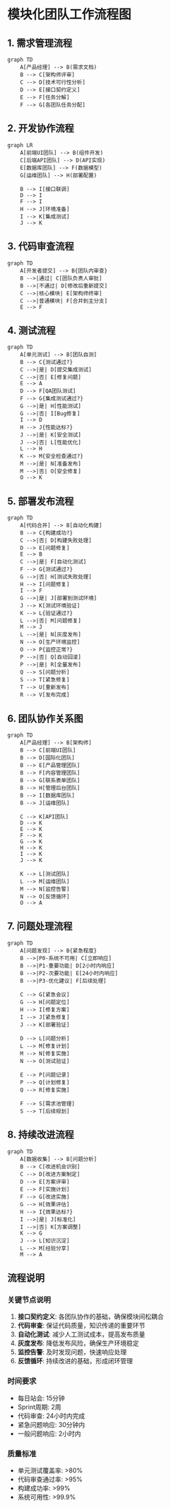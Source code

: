 # 模块化团队工作流程图

## 1. 需求管理流程

```mermaid
graph TD
    A[产品经理] --> B(需求文档)
    B --> C[架构师评审]
    C --> D[技术可行性分析]
    D --> E[接口契约定义]
    E --> F[任务分解]
    F --> G[各团队任务分配]
```

## 2. 开发协作流程

```mermaid
graph LR
    A[前端UI团队] --> B(组件开发)
    C[后端API团队] --> D(API实现)
    E[数据库团队] --> F(数据模型)
    G[运维团队] --> H(部署配置)
    
    B --> I[接口联调]
    D --> I
    F --> I
    H --> J[环境准备]
    I --> K[集成测试]
    J --> K
```

## 3. 代码审查流程

```mermaid
graph TD
    A[开发者提交] --> B{团队内审查}
    B -->|通过| C[团队负责人审批]
    B -->|不通过| D[修改后重新提交]
    C -->|核心模块| E[架构师终审]
    C -->|普通模块| F[合并到主分支]
    E --> F
```

## 4. 测试流程

```mermaid
graph TD
    A[单元测试] --> B[团队自测]
    B --> C{测试通过?}
    C -->|是| D[提交集成测试]
    C -->|否| E[修复问题]
    E --> A
    D --> F[QA团队测试]
    F --> G{集成测试通过?}
    G -->|是| H[性能测试]
    G -->|否| I[Bug修复]
    I --> D
    H --> J{性能达标?}
    J -->|是| K[安全测试]
    J -->|否| L[性能优化]
    L --> H
    K --> M{安全检查通过?}
    M -->|是| N[准备发布]
    M -->|否| O[安全修复]
    O --> K
```

## 5. 部署发布流程

```mermaid
graph TD
    A[代码合并] --> B[自动化构建]
    B --> C{构建成功?}
    C -->|否| D[构建失败处理]
    D --> E[问题修复]
    E --> B
    C -->|是| F[自动化测试]
    F --> G{测试通过?}
    G -->|否| H[测试失败处理]
    H --> I[问题修复]
    I --> F
    G -->|是| J[部署到测试环境]
    J --> K[测试环境验证]
    K --> L{验证通过?}
    L -->|否| M[问题修复]
    M --> J
    L -->|是| N[灰度发布]
    N --> O[生产环境监控]
    O --> P{监控正常?}
    P -->|否| Q[自动回滚]
    P -->|是| R[全量发布]
    Q --> S[问题分析]
    S --> T[紧急修复]
    T --> U[重新发布]
    R --> V[发布完成]
```

## 6. 团队协作关系图

```mermaid
graph TD
    A[产品经理] --> B[架构师]
    B --> C[前端UI团队]
    B --> D[国际化团队]
    B --> E[产品管理团队]
    B --> F[内容管理团队]
    B --> G[联系表单团队]
    B --> H[管理后台团队]
    B --> I[数据库团队]
    B --> J[运维团队]
    
    C --> K[API团队]
    D --> K
    E --> K
    F --> K
    G --> K
    H --> K
    I --> K
    J --> K
    
    K --> L[测试团队]
    L --> M[运维团队]
    M --> N[监控告警]
    N --> O[反馈循环]
    O --> A
```

## 7. 问题处理流程

```mermaid
graph TD
    A[问题发现] --> B{紧急程度}
    B -->|P0-系统不可用| C[立即响应]
    B -->|P1-重要功能| D[2小时内响应]
    B -->|P2-次要功能| E[24小时内响应]
    B -->|P3-优化建议| F[后续处理]
    
    C --> G[紧急会议]
    G --> H[问题定位]
    H --> I[修复方案]
    I --> J[紧急修复]
    J --> K[部署验证]
    
    D --> L[问题分析]
    L --> M[修复计划]
    M --> N[修复实施]
    N --> O[测试验证]
    
    E --> P[问题记录]
    P --> Q[计划修复]
    Q --> R[修复实施]
    
    F --> S[需求池管理]
    S --> T[后续规划]
```

## 8. 持续改进流程

```mermaid
graph TD
    A[数据收集] --> B[问题分析]
    B --> C[改进机会识别]
    C --> D[改进方案制定]
    D --> E[方案评审]
    E --> F[实施计划]
    F --> G[改进实施]
    G --> H[效果评估]
    H --> I{效果达标?}
    I -->|是| J[标准化]
    I -->|否| K[方案调整]
    K --> G
    J --> L[知识沉淀]
    L --> M[经验分享]
    M --> A
```

## 流程说明

### 关键节点说明
1. **接口契约定义**: 各团队协作的基础，确保模块间松耦合
2. **代码审查**: 保证代码质量，知识传递的重要环节
3. **自动化测试**: 减少人工测试成本，提高发布质量
4. **灰度发布**: 降低发布风险，确保生产环境稳定
5. **监控告警**: 及时发现问题，快速响应处理
6. **反馈循环**: 持续改进的基础，形成闭环管理

### 时间要求
- 每日站会: 15分钟
- Sprint周期: 2周
- 代码审查: 24小时内完成
- 紧急问题响应: 30分钟内
- 一般问题响应: 2小时内

### 质量标准
- 单元测试覆盖率: >80%
- 代码审查通过率: >95%
- 构建成功率: >99%
- 系统可用性: >99.9%